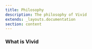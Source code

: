 ```yaml
---
title: Philosophy
description: The philosophy of Vivid
extends: _layouts.documentation
section: content
---
```


### What is Vivid

